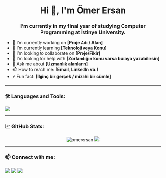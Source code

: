 <h1 align="center">Hi 👋, I'm Ömer Ersan</h1>
<h3 align="center">I’m currently in my final year of studying Computer Programming at İstinye University.</h3>

- 🔭 I’m currently working on **[Proje Adı / Alan]**
- 🌱 I’m currently learning **[Teknoloji veya Konu]**
- 👯 I’m looking to collaborate on **[Proje/Fikir]**
- 🤝 I’m looking for help with **[Zorlandığın konu varsa buraya yazabilirsin]**
- 💬 Ask me about **[Uzmanlık alanların]**
- 📫 How to reach me: **[Email, LinkedIn vb.]**
- ⚡ Fun fact: **[İlginç bir gerçek / mizahi bir cümle]**

---

### 🛠️ Languages and Tools:

<p align="left">
  <img src="https://skillicons.dev/icons?i=cpp,cs,java,py,html,css,js,flutter,dart,github,linux,vscode&theme=light" />
</p>

---

### 📈 GitHub Stats:

<p align="center">
  <img src="https://github-readme-stats.vercel.app/api?username=omerersan&show_icons=true&theme=radical" alt="omerersan" />
  <img src="https://github-readme-streak-stats.herokuapp.com/?user=omerersan&theme=radical" />
</p>

---

### 📫 Connect with me:

<p align="left">
  <a href="mailto:omerersan2@gmail.com" target="blank"><img align="center" src="https://img.shields.io/badge/-Email-red?style=flat-square&logo=gmail&logoColor=white" /></a>
  <a href="https://linkedin.com/in/[kullanici-adi]" target="blank"><img align="center" src="https://img.shields.io/badge/-LinkedIn-blue?style=flat-square&logo=linkedin&logoColor=white" /></a>
  <a href="https://instagram.com/[kullanici-adi]" target="blank"><img align="center" src="https://img.shields.io/badge/-Instagram-E4405F?style=flat-square&logo=instagram&logoColor=white" /></a>
</p>

